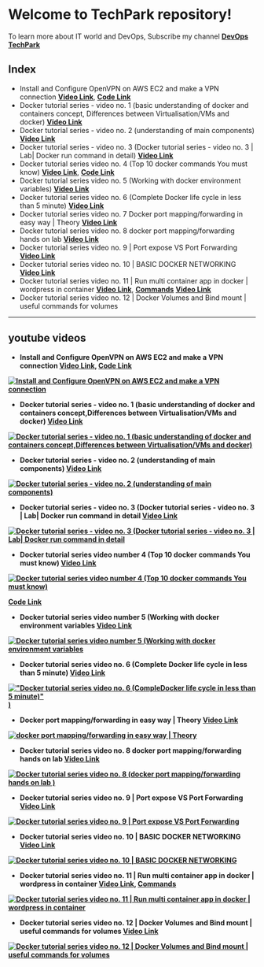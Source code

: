 # Welcome to TechPark repository!

To learn more about IT world and DevOps, Subscribe my channel [**DevOps TechPark**](https://www.youtube.com/channel/UClM-3NJDYp8GKMlQ0tgIjUg) 

 

## Index

- Install and Configure OpenVPN on AWS EC2 and make a VPN connection
 [**Video Link**](https://www.youtube.com/channel/UClM-3NJDYp8GKMlQ0tgIjUg),  [**Code Link**](https://github.com/techparkslab/techpark/blob/main/openvpn.md)
 - Docker tutorial series - video no. 1  (basic understanding of docker and containers concept,
Differences between Virtualisation/VMs and docker)
[**Video Link**](https://www.youtube.com/watch?v=43SuPYqk-eo)
- Docker tutorial series - video no. 2 (understanding of main components)
 [**Video Link**](https://www.youtube.com/watch?v=ON9by9zU6h0&t=7s)
- Docker tutorial series - video no. 3 (Docker tutorial series - video no. 3 | Lab| Docker run command in detail)
 [**Video Link**](https://www.youtube.com/watch?v=bKTyniZyHBI)
- Docker tutorial series video no. 4 (Top 10 docker commands You must know) 
 [**Video Link**](https://youtu.be/vSMd1uqc2RU),   [**Code Link**](https://github.com/techparkslab/techpark/blob/main/Docker_10_usefull_commands.md)
- Docker tutorial series video no. 5 (Working with docker environment variables) 
 [**Video Link**](https://www.youtube.com/watch?v=ioqHKXjPFMA)
- Docker tutorial series video no. 6 (Complete Docker life cycle in less than 5 minute)
 [**Video Link**](https://www.youtube.com/watch?v=Mr77-64dbo0)
- Docker tutorial series video no. 7 Docker port mapping/forwarding in easy way | Theory
[**Video Link**](https://www.youtube.com/watch?v=MGjUUvztFs0)
- Docker tutorial series video no. 8 docker port mapping/forwarding hands on lab
[**Video Link**](https://www.youtube.com/watch?v=LUS7R95Yr8w)
- Docker tutorial series video no. 9 | Port expose VS Port Forwarding
[**Video Link**](https://www.youtube.com/watch?v=aQCnko7tfwM)
- Docker tutorial series video no. 10 | BASIC DOCKER NETWORKING
[**Video Link**](https://www.youtube.com/watch?v=XUJu6wMfAuE)
- Docker tutorial series video no. 11 | Run multi container app in docker | wordpress in container
[**Video Link**](https://www.youtube.com/watch?v=sDRwyOMqF04), [**Commands**](https://github.com/devops-techpark/DevOps-Techpark/blob/main/two-tier-wordpress-on-docker.md)
[**Video Link**](https://www.youtube.com/watch?v=UQW32oLLkXk)
- Docker tutorial series video no. 12 | Docker Volumes and Bind mount  |  useful commands for volumes







------------------------
##  youtube videos

- <b> Install and Configure OpenVPN on AWS EC2 and make a VPN connection
[**Video Link**](https://www.youtube.com/watch?v=-8qySFJ5z7o), [**Code Link**](https://github.com/techparkslab/techpark/blob/main/openvpn.md)

[![Install and Configure OpenVPN on AWS EC2 and make a VPN connection](https://img.youtube.com/vi/-8qySFJ5z7o/0.jpg)](https://www.youtube.com/watch?v=-8qySFJ5z7o&t=737s-Y "Install and Configure OpenVPN on AWS EC2 and make a VPN connection")





- <b> Docker tutorial series - video no. 1 (basic understanding of docker and containers concept,Differences between Virtualisation/VMs and docker)
[**Video Link**](https://www.youtube.com/watch?v=43SuPYqk-eo)

[![Docker tutorial series - video no. 1 (basic understanding of docker and containers concept,Differences between Virtualisation/VMs and docker)](https://img.youtube.com/vi/43SuPYqk-eo/0.jpg)](https://www.youtube.com/watch?v=43SuPYqk-eo-Y "Docker tutorial series - video no. 1 (basic understanding of docker and containers concept,Differences between Virtualisation/VMs and docker)")



- <b> Docker tutorial series - video no. 2 (understanding of main components)
[**Video Link**](https://www.youtube.com/watch?v=ON9by9zU6h0)

[![Docker tutorial series - video no. 2 (understanding of main components)](https://img.youtube.com/vi/ON9by9zU6h0/0.jpg)](https://www.youtube.com/watch?v=ON9by9zU6h0&t-Y "Docker tutorial series - video no. 2 (understanding of main components)")

- <b> Docker tutorial series - video no. 3 (Docker tutorial series - video no. 3 | Lab| Docker run command in detail
[**Video Link**](https://www.youtube.com/watch?v=bKTyniZyHBI)

[![Docker tutorial series - video no. 3 (Docker tutorial series - video no. 3 | Lab| Docker run command in detail](https://img.youtube.com/vi/bKTyniZyHBI/0.jpg)](https://www.youtube.com/watch?v=bKTyniZyHBI-Y "Docker tutorial series - video no. 3 (Docker tutorial series - video no. 3 | Lab| Docker run command in detail")



- <b> Docker tutorial series video number 4 (Top 10 docker commands You must know)
[**Video Link**](https://www.youtube.com/watch?v=vSMd1uqc2RU)

[![Docker tutorial series video number 4 (Top 10 docker commands You must know)](https://img.youtube.com/vi/vSMd1uqc2RU/0.jpg)](https://www.youtube.com/watch?v=vSMd1uqc2RU-Y "Docker tutorial series video number 4 (Top 10 docker commands You must know)")

[**Code Link**](https://github.com/techparkslab/techpark/blob/main/Docker_10_usefull_commands.md)

- <b> Docker tutorial series video number 5 (Working with docker environment variables
[**Video Link**](https://www.youtube.com/watch?v=ioqHKXjPFMA)

[![Docker tutorial series video number 5 (Working with docker environment variables](https://img.youtube.com/vi/ioqHKXjPFMA/0.jpg)](https://www.youtube.com/watch?v=ioqHKXjPFMA-Y "Docker tutorial series video number 5 (Working with docker environment variables")
 
 
- <b> Docker tutorial series video no. 6 (Complete Docker life cycle in less than 5 minute)
[**Video Link**](https://www.youtube.com/watch?v=Mr77-64dbo0)

[!["Docker tutorial series video no. 6 (CompleDocker life cycle in less than 5 minute)"](https://img.youtube.com/vi/Mr77-64dbo0/0.jpg))](https://www.youtube.com/watch?v=Mr77-64dbo0-Y "Docker tutorial series video no. 6 (CompleDocker life cycle in less than 5 minute)")
 
- <b> Docker port mapping/forwarding in easy way | Theory
[**Video Link**](https://www.youtube.com/watch?v=MGjUUvztFs0)

[![docker port mapping/forwarding in easy way | Theory](https://img.youtube.com/vi/MGjUUvztFs0/0.jpg)](https://www.youtube.com/watch?v=MGjUUvztFs0-Y "docker port mapping/forwarding in easy way - Theory")

- <b> Docker tutorial series video no. 8 docker port mapping/forwarding hands on lab
[**Video Link**](https://www.youtube.com/watch?v=LUS7R95Yr8w)

[![Docker tutorial series video no. 8 (docker port mapping/forwarding hands on lab )](https://img.youtube.com/vi/LUS7R95Yr8w/0.jpg)](https://www.youtube.com/watch?v=LUS7R95Yr8w-Y "Docker tutorial series video no. 8 docker port mapping/forwarding hands on lab ")

- <b> Docker tutorial series video no. 9 | Port expose VS Port Forwarding
[**Video Link**](https://www.youtube.com/watch?v=aQCnko7tfwM)

[![Docker tutorial series video no. 9 | Port expose VS Port Forwarding](https://img.youtube.com/vi/aQCnko7tfwM/0.jpg)](https://www.youtube.com/watch?v=aQCnko7tfwM-Y "Docker tutorial series video no. 9 | Port expose VS Port Forwarding")


- <b> Docker tutorial series video no. 10 | BASIC DOCKER NETWORKING
[**Video Link**](https://www.youtube.com/watch?v=XUJu6wMfAuE)

[![Docker tutorial series video no. 10 | BASIC DOCKER NETWORKING](https://img.youtube.com/vi/XUJu6wMfAuE/0.jpg)](https://www.youtube.com/watch?v=XUJu6wMfAuE-Y "Docker tutorial series video no. 10 | BASIC DOCKER NETWORKING")
 
 
- <b> Docker tutorial series video no. 11 | Run multi container app in docker | wordpress in container
[**Video Link**](https://www.youtube.com/watch?v=sDRwyOMqF04), [**Commands**](https://github.com/devops-techpark/DevOps-Techpark/blob/main/two-tier-wordpress-on-docker.md)

[![Docker tutorial series video no. 11 | Run multi container app in docker | wordpress in container](https://img.youtube.com/vi/sDRwyOMqF04/0.jpg)](https://www.youtube.com/watch?v=sDRwyOMqF04-Y "Docker tutorial series video no. 11 | Run multi container app in docker | wordpress in container")
 
 - <b> Docker tutorial series video no. 12 | Docker Volumes and Bind mount  |  useful commands for volumes
[**Video Link**](https://www.youtube.com/watch?v=UQW32oLLkXk)

[![Docker tutorial series video no. 12 | Docker Volumes and Bind mount  |  useful commands for volumes](https://img.youtube.com/vi/UQW32oLLkXk/0.jpg)](https://www.youtube.com/watch?v=UQW32oLLkXk-Y "Docker tutorial series video no. 12 | Docker Volumes and Bind mount  |  useful commands for volumes")

